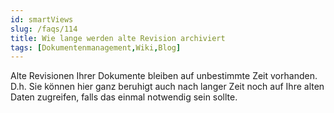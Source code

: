 ```yaml
---
id: smartViews
slug: /faqs/114
title: Wie lange werden alte Revision archiviert
tags: [Dokumentenmanagement,Wiki,Blog]
---
```

Alte Revisionen Ihrer Dokumente bleiben auf unbestimmte Zeit vorhanden. D.h. Sie können hier ganz beruhigt auch nach langer Zeit noch auf Ihre alten Daten zugreifen, falls das einmal notwendig sein sollte.